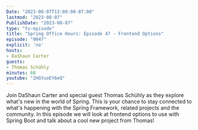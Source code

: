 ```yaml
---
Date: "2023-08-07T13:00:00-07:00"
lastmod: "2023-08-07"
PublishDate: "2023-08-07"
type: "tv-episode"
title: "Spring Office Hours: Episode 47 - Frontend Options"
episode: "0047"
explicit: 'no'
hosts:
- DaShaun Carter
guests:
- Thomas Schühly
minutes: 60
youtube: "2HGYuoEY6eQ"
---
```


Join DaShaun Carter and special guest Thomas Schühly as they explore what's new in the world of Spring.  This is your chance to stay connected to what's happening with the Spring Framework, related projects and the community.  In this episode we will look at frontend options to use with Spring Boot and talk about a cool new project from Thomas!
